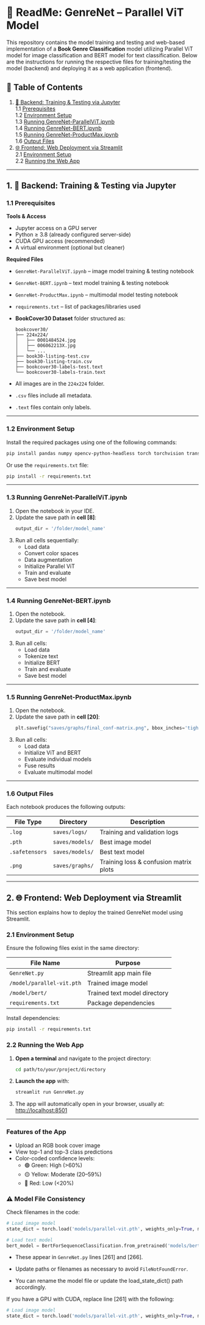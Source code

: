 # 📘 ReadMe: GenreNet – Parallel ViT Model

This repository contains the model training and testing and web-based implementation of a **Book Genre Classification** model utilizing Parallel ViT model for image classification and BERT model for text classification. Below are the instructions for running the respective files for training/testing the model (backend) and deploying it as a web application (frontend).

## 📑 Table of Contents

1. [🧠 Backend: Training & Testing via Jupyter](#1-🧠-backend-training--testing-via-jupyter)  
    1.1 [Prerequisites](#11-prerequisites)  
    1.2 [Environment Setup](#12-environment-setup)  
    1.3 [Running GenreNet-ParallelViT.ipynb](#13-running-genrenet-parallelvitipynb)  
    1.4 [Running GenreNet-BERT.ipynb](#14-running-genrenet-bertipynb)  
    1.5 [Running GenreNet-ProductMax.ipynb](#15-running-genrenet-productmaxipynb)  
    1.6 [Output Files](#16-output-files)  
2. [🌐 Frontend: Web Deployment via Streamlit](#2-🌐-frontend-web-deployment-via-streamlit)  
    2.1 [Environment Setup](#21-environment-setup)  
    2.2 [Running the Web App](#22-running-the-web-app)  

---

## 1. 🧠 Backend: Training & Testing via Jupyter

### 1.1 Prerequisites

**Tools & Access**
- Jupyter access on a GPU server  
- Python ≥ 3.8 (already configured server-side)  
- CUDA GPU access (recommended)  
- A virtual environment (optional but cleaner)  

**Required Files**
- `GenreNet-ParallelViT.ipynb` – image model training & testing notebook  
- `GenreNet-BERT.ipynb` – text model training & testing notebook  
- `GenreNet-ProductMax.ipynb` – multimodal model testing notebook  
- `requirements.txt` – list of packages/libraries used  

- **BookCover30 Dataset** folder structured as:
    ```
    bookcover30/
    ├── 224x224/
    │   ├── 0001484524.jpg
    │   ├── 006062213X.jpg
    │   └── ...
    ├── book30-listing-test.csv
    ├── book30-listing-train.csv
    ├── bookcover30-labels-test.text
    └── bookcover30-labels-train.text
    ```

- All images are in the `224x224` folder.  
- `.csv` files include all metadata.  
- `.text` files contain only labels.  

---

### 1.2 Environment Setup

Install the required packages using one of the following commands:

```bash
pip install pandas numpy opencv-python-headless torch torchvision transformers Pillow tqdm matplotlib seaborn scikit-learn timm
```

Or use the `requirements.txt` file:

```bash
pip install -r requirements.txt
```

---

### 1.3 Running GenreNet-ParallelViT.ipynb

1. Open the notebook in your IDE.  
2. Update the save path in **cell [8]**:  
   ```python
   output_dir = '/folder/model_name'
   ```
3. Run all cells sequentially:
    - Load data
    - Convert color spaces
    - Data augmentation
    - Initialize Parallel ViT
    - Train and evaluate
    - Save best model

---

### 1.4 Running GenreNet-BERT.ipynb

1. Open the notebook.  
2. Update the save path in **cell [4]**:  
   ```python
   output_dir = '/folder/model_name'
   ```
3. Run all cells:
    - Load data
    - Tokenize text
    - Initialize BERT
    - Train and evaluate
    - Save best model

---

### 1.5 Running GenreNet-ProductMax.ipynb

1. Open the notebook.  
2. Update the save path in **cell [20]**:  
   ```python
   plt.savefig("saves/graphs/final_conf-matrix.png", bbox_inches='tight')
   ```
3. Run all cells:
    - Load data
    - Initialize ViT and BERT
    - Evaluate individual models
    - Fuse results
    - Evaluate multimodal model

---

### 1.6 Output Files

Each notebook produces the following outputs:

| File Type     | Directory         | Description                            |
|---------------|-------------------|----------------------------------------|
| `.log`        | `saves/logs/`     | Training and validation logs           |
| `.pth`        | `saves/models/`   | Best image model                       |
| `.safetensors`| `saves/models/`   | Best text model                        |
| `.png`        | `saves/graphs/`   | Training loss & confusion matrix plots |

---

## 2. 🌐 Frontend: Web Deployment via Streamlit

This section explains how to deploy the trained GenreNet model using Streamlit.

### 2.1 Environment Setup

Ensure the following files exist in the same directory:

| File Name         | Purpose                                 |
|-------------------|------------------------------------------|
| `GenreNet.py`     | Streamlit app main file                  |
| `/model/parallel-vit.pth` | Trained image model              |
| `/model/bert/`    | Trained text model directory             |
| `requirements.txt`| Package dependencies                     |

Install dependencies:

```bash
pip install -r requirements.txt
```


### 2.2 Running the Web App

1. **Open a terminal** and navigate to the project directory:

   ```bash
   cd path/to/your/project/directory
   ```

2. **Launch the app** with:

   ```bash
   streamlit run GenreNet.py
   ```

3. The app will automatically open in your browser, usually at: [http://localhost:8501](http://localhost:8501)

---

### Features of the App

- Upload an RGB book cover image  
- View top-1 and top-3 class predictions  
- Color-coded confidence levels:
    - 🟢 Green: High (>60%)
    - 🟡 Yellow: Moderate (20–59%)
    - 🔴 Red: Low (<20%)


### ⚠️ Model File Consistency

Check filenames in the code:

```python
# Load image model
state_dict = torch.load('models/parallel-vit.pth', weights_only=True, map_location=torch.device('cpu'))

# Load text model
bert_model = BertForSequenceClassification.from_pretrained('models/bert', num_labels=30)
```

- These appear in `GenreNet.py` lines [261] and [266].

- Update paths or filenames as necessary to avoid `FileNotFoundError`.

- You can rename the model file or update the load_state_dict() path accordingly.

If you have a GPU with CUDA, replace line [261] with the following:
```python
# Load image model
state_dict = torch.load('models/parallel-vit.pth', weights_only=True, map_location=device)
```
